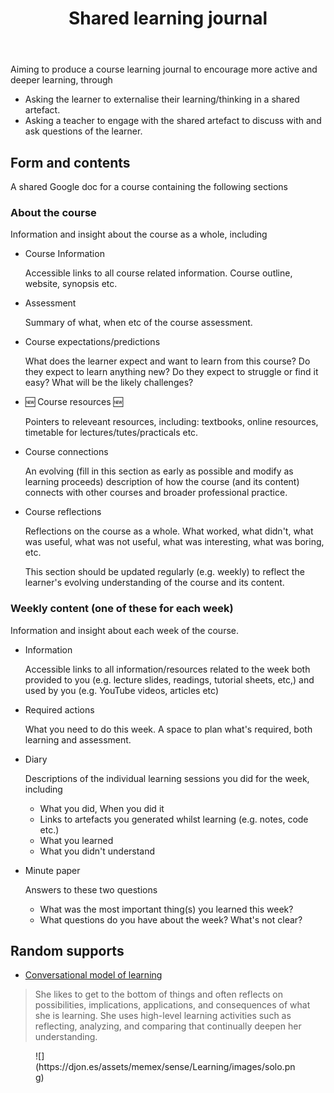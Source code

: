 ﻿---
backlinks:
- title: Learning
  url: /sense/Learning/learning.html
- title: Learning computer science
  url: /sense/computing/learning-cs/learning-computer-science.html
tags:
- learning
- journal
- shared-learning-journal
title: Shared learning journal
type: note
---
Aiming to produce a course learning journal to encourage more active and deeper learning, through

- Asking the learner to externalise their learning/thinking in a shared artefact.
- Asking a teacher to engage with the shared artefact to discuss with and ask questions of the learner.

## Form and contents

A shared Google doc for a course containing the following sections

### About the course

Information and insight about the course as a whole, including

- Course Information

    Accessible links to all course related information. Course outline, website, synopsis etc.

- Assessment

    Summary of what, when etc of the course assessment.

- Course expectations/predictions

    What does the learner expect and want to learn from this course? Do they expect to learn anything new? Do they expect to struggle or find it easy? What will be the likely challenges?

- 🆕 Course resources 🆕 

    Pointers to releveant resources, including: textbooks, online resources, timetable for lectures/tutes/practicals etc.

- Course connections

    An evolving (fill in this section as early as possible and modify as learning proceeds) description of how the course (and its content) connects with other courses and broader professional practice.

- Course reflections

    Reflections on the course as a whole. What worked, what didn't, what was useful, what was not useful, what was interesting, what was boring, etc.

    This section should be updated regularly (e.g. weekly) to reflect the learner's evolving understanding of the course and its content.

### Weekly content (one of these for each week)

Information and insight about each week of the course.

- Information

    Accessible links to all information/resources related to the week both provided to you (e.g. lecture slides, readings, tutorial sheets, etc,) and used by you (e.g. YouTube videos, articles etc)

- Required actions

    What you need to do this week. A space to plan what's required, both learning and assessment.

- Diary

    Descriptions of the individual learning sessions you did for the week, including

    - What you did, When you did it
    - Links to artefacts you generated whilst learning (e.g. notes, code etc.)
    - What you learned
    - What you didn't understand

- Minute paper 

    Answers to these two questions

    - What was the most important thing(s) you learned this week?
    - What questions do you have about the week? What's not clear?


## Random supports

- [Conversational model of learning](https://acbart.com/learningandteaching/LearningAndTeaching/www.learningandteaching.info/learning/pask.html)

>  She likes to get to the bottom of things and often reflects on possibilities, implications, applications, and consequences of what she is learning. She uses high-level learning activities such as reflecting, analyzing, and comparing that continually deepen her understanding.

<figure markdown>
![](https://djon.es/assets/memex/sense/Learning/images/solo.png)
</figure>